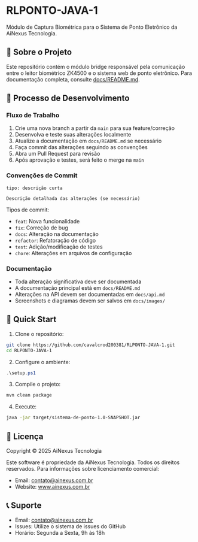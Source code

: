 # RLPONTO-JAVA-1

Módulo de Captura Biométrica para o Sistema de Ponto Eletrônico da AiNexus Tecnologia.

## 📝 Sobre o Projeto

Este repositório contém o módulo bridge responsável pela comunicação entre o leitor biométrico ZK4500 e o sistema web de ponto eletrônico. Para documentação completa, consulte [docs/README.md](docs/README.md).

## 🔄 Processo de Desenvolvimento

### Fluxo de Trabalho
1. Crie uma nova branch a partir da `main` para sua feature/correção
2. Desenvolva e teste suas alterações localmente
3. Atualize a documentação em `docs/README.md` se necessário
4. Faça commit das alterações seguindo as convenções
5. Abra um Pull Request para revisão
6. Após aprovação e testes, será feito o merge na `main`

### Convenções de Commit
```
tipo: descrição curta

Descrição detalhada das alterações (se necessário)
```

Tipos de commit:
- `feat`: Nova funcionalidade
- `fix`: Correção de bug
- `docs`: Alteração na documentação
- `refactor`: Refatoração de código
- `test`: Adição/modificação de testes
- `chore`: Alterações em arquivos de configuração

### Documentação
- Toda alteração significativa deve ser documentada
- A documentação principal está em `docs/README.md`
- Alterações na API devem ser documentadas em `docs/api.md`
- Screenshots e diagramas devem ser salvos em `docs/images/`

## 🚀 Quick Start

1. Clone o repositório:
```bash
git clone https://github.com/cavalcrod200381/RLPONTO-JAVA-1.git
cd RLPONTO-JAVA-1
```

2. Configure o ambiente:
```powershell
.\setup.ps1
```

3. Compile o projeto:
```bash
mvn clean package
```

4. Execute:
```bash
java -jar target/sistema-de-ponto-1.0-SNAPSHOT.jar
```

## 📄 Licença

Copyright © 2025 AiNexus Tecnologia

Este software é propriedade da AiNexus Tecnologia. Todos os direitos reservados.
Para informações sobre licenciamento comercial:
- Email: contato@ainexus.com.br
- Website: www.ainexus.com.br

## 📞 Suporte

- Email: contato@ainexus.com.br
- Issues: Utilize o sistema de issues do GitHub
- Horário: Segunda a Sexta, 9h às 18h
